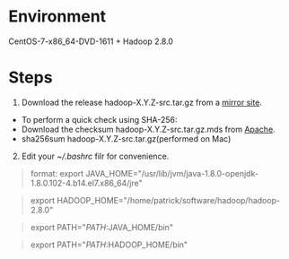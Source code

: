 # Environment
  CentOS-7-x86_64-DVD-1611 + Hadoop 2.8.0
  
# Steps
1. Download the release hadoop-X.Y.Z-src.tar.gz from a [mirror site](http://www.apache.org/dyn/closer.cgi/hadoop/common).
  * To perform a quick check using SHA-256:
  * Download the checksum hadoop-X.Y.Z-src.tar.gz.mds from [Apache](https://dist.apache.org/repos/dist/release/hadoop/common/).
  * sha256sum hadoop-X.Y.Z-src.tar.gz(performed on Mac)
2. Edit your *~/.bashrc* filr for convenience.
  > format:
  > export JAVA_HOME="/usr/lib/jvm/java-1.8.0-openjdk-1.8.0.102-4.b14.el7.x86_64/jre"
  
  > export HADOOP_HOME="/home/patrick/software/hadoop/hadoop-2.8.0"

  > export PATH="$PATH:$JAVA_HOME/bin"
  
  > export PATH="$PATH:$HADOOP_HOME/bin"

